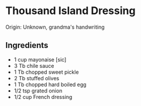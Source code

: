 # Thousand Island Dressing

Origin: Unknown, grandma's handwriting

## Ingredients

- 1 cup mayonaise [sic]
- 3 Tb chile sauce
- 1 Tb chopped sweet pickle
- 2 Tb stuffed olives
- 1 Tb chopped hard boiled egg
- 1/2 tsp grated onion
- 1/2 cup French dressing